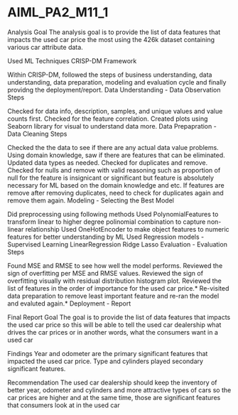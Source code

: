 # AIML_PA2_M11_1

Analysis Goal
The analysis goal is to provide the list of data features that impacts the used car price the most using the 426k dataset containing various car attribute data.

Used ML Techniques
CRISP-DM Framework

Within CRISP-DM, followed the steps of business understanding, data understanding, data preparation, modeling and evaluation cycle and finally providng the deployment/report.
Data Understanding - Data Observation Steps

Checked for data info, description, samples, and unique values and value counts first.
Checked for the feature correlation.
Created plots using Seaborn library for visual to understand data more.
Data Prepapration - Data Cleaning Steps

Checked the the data to see if there are any actual data value problems.
Using domain knowledge, saw if there are features that can be eliminated.
Updated data types as needed.
Checked for duplicates and remove.
Checked for nulls and remove with valid reasoning such as proportion of null for the feature is insignicant or significant but feature is absolutely necessary for ML based on the domain knowledge and etc.
If features are remove after removing duplicates, need to check for duplicates again and remove them again.
Modeling - Selecting the Best Model

Did preprocessing using following methods
Used PolynomialFeatures to transform linear to higher degree polinomial combination to capture non-linear relationship
Used OneHotEncoder to make object features to numeric features for better understanding by ML
Used Regression models - Supervised Learning
LinearRegression
Ridge
Lasso
Evaluation - Evaluation Steps

Found MSE and RMSE to see how well the model performs.
Reviewed the sign of overfitting per MSE and RMSE values.
Reviewed the sign of overfitting visually with residual distribution histogram plot.
Reviewed the list of features in the order of importance for the used car price.*
Re-visited data preparation to remove least important feature and re-ran the model and evaluted again.*
Deployment - Report

Final Report
Goal
The goal is to provide the list of data features that impacts the used car price so this will be able to tell the used car dealership what drives the car prices or in another words, what the consumers want in a used car

Findings
Year and odometer are the primary significant features that impacted the used car price. Type and cylinders played secondary significant features.

Recommendation
The used car dealership should keep the inventory of better year, odometer and cylinders and more attractive types of cars so the car prices are higher and at the same time, those are significant features that consumers look at in the used car
